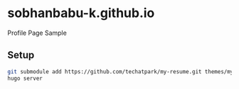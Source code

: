 # sobhanbabu-k.github.io
Profile Page Sample

## Setup

```sh
git submodule add https://github.com/techatpark/my-resume.git themes/my-resume
hugo server
```
